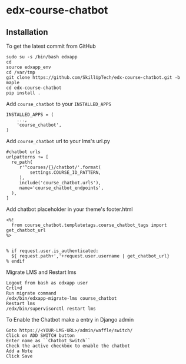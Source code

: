 # edx-course-chatbot

Installation
------------

To get the latest commit from GitHub
    
    sudo su -s /bin/bash edxapp
    cd
    source edxapp_env
    cd /var/tmp
    git clone https://github.com/SkillUpTech/edx-course-chatbot.git -b maple
    cd edx-course-chatbot
    pip install .
     
Add ``course_chatbot`` to your ``INSTALLED_APPS``


    INSTALLED_APPS = (
        ...,
        'course_chatbot',
    )

Add ``course_chatbot`` url to your lms's url.py

    #chatbot urls
    urlpatterns += [
      re_path(
         r'^courses/{}/chatbot/'.format(
             settings.COURSE_ID_PATTERN,
         ),
         include('course_chatbot.urls'),
         name='course_chatbot_endpoints',
      ),
    ]       

Add chatbot placeholder in your theme's footer.html

    
    <%!
      from course_chatbot.templatetags.course_chatbot_tags import get_chatbot_url
    %>
    
    
    % if request.user.is_authenticated:
      ${ request.path+','+request.user.username | get_chatbot_url}
    % endif
    
    
Migrate LMS and Restart lms


    Logout from bash as edxapp user
    Crtl+d
    Run migrate command
    /edx/bin/edxapp-migrate-lms course_chatbot
    Restart lms
    /edx/bin/supervisorctl restart lms

To Enable the Chatbot make a entry in Django admin 


    Goto https://<YOUR-LMS-URL>/admin/waffle/switch/ 
    Click on ADD SWITCH button
    Enter name as ``Chatbot_Switch`` 
    Check the active checkbox to enable the chatbot
    Add a Note
    Click Save



